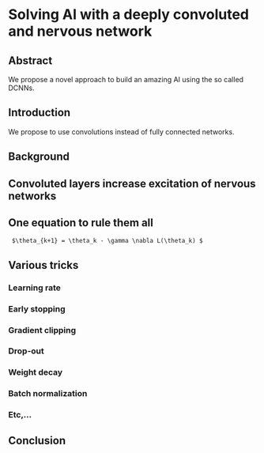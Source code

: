 # Solving AI with a deeply convoluted and nervous network

## Abstract

We propose a novel approach to build an amazing AI using the so called DCNNs.

## Introduction
We propose to use convolutions instead of fully connected networks.

## Background



## Convoluted layers increase excitation of nervous networks

## One equation to rule them all
 
     $\theta_{k+1} = \theta_k - \gamma \nabla L(\theta_k) $

## Various tricks
### Learning rate
### Early stopping
### Gradient clipping
### Drop-out
### Weight decay
### Batch normalization
### Etc,...


## Conclusion
